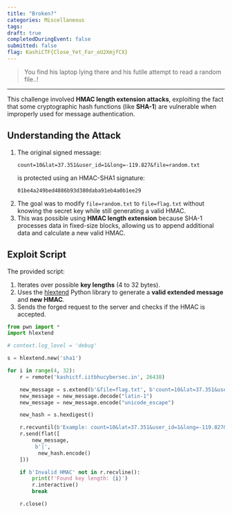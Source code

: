 ```yaml
---
title: "Broken?"
categories: Miscellaneous
tags: 
draft: true
completedDuringEvent: false
submitted: false
flag: KashiCTF{Close_Yet_Far_oU2XmjfCX}
---
```

> You find his laptop lying there and his futile attempt to read a random file..!

---

This challenge involved **HMAC length extension attacks**, exploiting the fact that some cryptographic hash functions (like **SHA-1**) are vulnerable when improperly used for message authentication.

## Understanding the Attack

1. The original signed message:
    ```
    count=10&lat=37.351&user_id=1&long=-119.827&file=random.txt
    ```
    is protected using an HMAC-SHA1 signature:
    ```
    01be4a249bed4886b93d380daba91eb4a0b1ee29
    ```
2. The goal was to modify `file=random.txt` to `file=flag.txt` without knowing the secret key while still generating a valid HMAC.
3. This was possible using **HMAC length extension** because SHA-1 processes data in fixed-size blocks, allowing us to append additional data and calculate a new valid HMAC.

## Exploit Script

The provided script:

1. Iterates over possible **key lengths** (4 to 32 bytes).
2. Uses the [hlextend](https://github.com/stephenbradshaw/hlextend) Python library to generate a **valid extended message** and **new HMAC**.
3. Sends the forged request to the server and checks if the HMAC is accepted.

```py
from pwn import *
import hlextend

# context.log_level = 'debug'

s = hlextend.new('sha1')

for i in range(4, 32):
    r = remote('kashictf.iitbhucybersec.in', 26438)

    new_message = s.extend(b'&file=flag.txt', b'count=10&lat=37.351&user_id=1&long=-119.827&file=random.txt', i, '01be4a249bed4886b93d380daba91eb4a0b1ee29')
    new_message = new_message.decode("latin-1")
    new_message = new_message.encode("unicode_escape")

    new_hash = s.hexdigest()

    r.recvuntil(b'Example: count=10&lat=37.351&user_id=1&long=-119.827&file=random.txt|01be4a249bed4886b93d380daba91eb4a0b1ee29\n')
    r.send(flat([
        new_message,
         b'|',
          new_hash.encode()
    ]))

    if b'Invalid HMAC' not in r.recvline():
        print(f'Found key length: {i}')
        r.interactive()
        break

    r.close()
```
